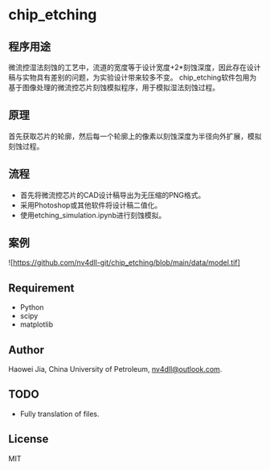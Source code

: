 # chip_etching

## 程序用途
微流控湿法刻蚀的工艺中，流道的宽度等于设计宽度+2*刻蚀深度，因此存在设计稿与实物具有差别的问题，为实验设计带来较多不变。
chip_etching软件包用为基于图像处理的微流控芯片刻蚀模拟程序，用于模拟湿法刻蚀过程。

## 原理
首先获取芯片的轮廓，然后每一个轮廓上的像素以刻蚀深度为半径向外扩展，模拟刻蚀过程。

## 流程
- 首先将微流控芯片的CAD设计稿导出为无压缩的PNG格式。
- 采用Photoshop或其他软件将设计稿二值化。
- 使用etching_simulation.ipynb进行刻蚀模拟。

## 案例

![https://github.com/nv4dll-git/chip_etching/blob/main/data/model.tif]

## Requirement
- Python
- scipy
- matplotlib

## Author
Haowei Jia, China University of Petroleum, nv4dll@outlook.com.
## TODO
- Fully translation of files.
## License 
MIT
